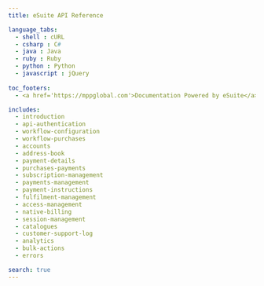 ```yaml
---
title: eSuite API Reference

language_tabs:
  - shell : cURL
  - csharp : C#
  - java : Java
  - ruby : Ruby
  - python : Python
  - javascript : jQuery
  
toc_footers:
  - <a href='https://mppglobal.com'>Documentation Powered by eSuite</a>

includes:
  - introduction
  - api-authentication
  - workflow-configuration
  - workflow-purchases
  - accounts
  - address-book
  - payment-details
  - purchases-payments
  - subscription-management
  - payments-management
  - payment-instructions
  - fulfilment-management
  - access-management
  - native-billing
  - session-management
  - catalogues
  - customer-support-log
  - analytics
  - bulk-actions
  - errors

search: true
---
```

